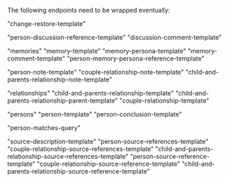 The following endpoints need to be wrapped eventually:

"change-restore-template"

"person-discussion-reference-template"
"discussion-comment-template"

"memories"
"memory-template"
"memory-persona-template"
"memory-comment-template"
"person-memory-persona-reference-template"

"person-note-template"
"couple-relationship-note-template"
"child-and-parents-relationship-note-template"

"relationships"
"child-and-parents-relationship-template"
"child-and-parents-relationship-parent-template"
"couple-relationship-template"

"persons"
"person-template"
"person-conclusion-template"

"person-matches-query"

"source-description-template"
"person-source-references-template"
"couple-relationship-source-references-template"
"child-and-parents-relationship-source-references-template"
"person-source-reference-template"
"couple-relationship-source-reference-template"
"child-and-parents-relationship-source-reference-template"
